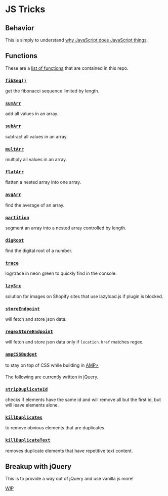 # JS Tricks

## Behavior

This is simply to understand [why JavaScript does JavaScript things](js_behavior.md).

## Functions

These are a [list of functions](js_functions/js_functions.md) that are contained in this repo.

### [`fibSeq()`](js_functions.md#fibseq)
get the fibonacci sequence limited by length.
### [`sumArr`](js_functions.md#sumarr)
add all values in an array.
### [`subArr`](js_functions.md#subarr)
subtract all values in an array.
### [`multArr`](js_functions.md#multarr)
multiply all values in an array.
### [`flatArr`](js_functions.md#flatarr)
flatten a nested array into one array.
### [`avgArr`](js_functions.md#avgarr)
find the average of an array.
### [`partition`](js_functions.md#partition)
segment an array into a nested array controlled by length.
### [`digRoot`](js_functions.md#digroot)
find the digital root of a number.
### [`trace`](js_functions.md#trace)
log/trace in neon green to quickly find in the console.
### [`lzySrc`](js_functions.md#lzysrc)
solution for images on Shopify sites that use lazyload.js if plugin is blocked.
### [`storeEndpoint`](js_functions.md#storeendpoint)
will fetch and store json data.
### [`regexStoreEndpoint`](js_functions.md#regexstoreendpoint)
will fetch and store json data only if `location.href` matches regex.
### [`ampCSSBudget`](js_functions.md#ampcssbudget)
to stay on top of CSS while building in [AMP⚡](https://amp.dev/)

The following are currently written in jQuery.

### [`stripDuplicateId`](js_functions.md#stripDuplicateId)
checks if elements have the same id and will remove all but the first id, but will leave elements alone.
### [`killDuplicates`](js_functions.md#killDuplicates)
to remove obvious elements that are duplicates.
### [`killDuplicateText`](js_functions.md#lzysrc)
removes duplicate elements that have repetitive text content.

## Breakup with jQuery

This is to provide a way out of jQuery and use vanilla js more!

[WIP](Breakup_with_jQuery.md)
